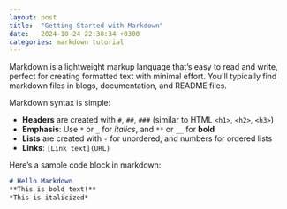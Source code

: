 ```yaml
---
layout: post
title:  "Getting Started with Markdown"
date:   2024-10-24 22:38:34 +0300
categories: markdown tutorial
---
```


Markdown is a lightweight markup language that’s easy to read and write, perfect for creating formatted text with minimal effort. You'll typically find markdown files in blogs, documentation, and README files.

Markdown syntax is simple:
- **Headers** are created with `#`, `##`, `###` (similar to HTML `<h1>`, `<h2>`, `<h3>`)
- **Emphasis**: Use `*` or `_` for *italics*, and `**` or `__` for **bold**
- **Lists** are created with `-` for unordered, and numbers for ordered lists
- **Links**: `[Link text](URL)`

Here’s a sample code block in markdown:

```markdown
# Hello Markdown
**This is bold text!**
*This is italicized*
```
